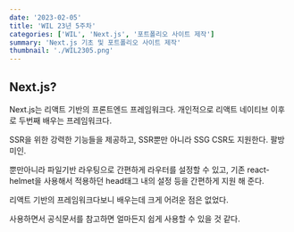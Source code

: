 ```yaml
---
date: '2023-02-05'
title: 'WIL 23년 5주차'
categories: ['WIL', 'Next.js', '포트폴리오 사이트 제작']
summary: 'Next.js 기초 및 포트폴리오 사이트 제작'
thumbnail: './WIL2305.png'
---
```


## Next.js?

Next.js는 리액트 기반의 프론트엔드 프레임워크다. 개인적으로 리액트 네이티브 이후로 두번째 배우는 프레임워크다.

SSR을 위한 강력한 기능들을 제공하고, SSR뿐만 아니라 SSG CSR도 지원한다. 팔방미인.

뿐만아니라 파일기반 라우팅으로 간편하게 라우터를 설정할 수 있고, 기존 react-helmet을 사용해서 적용하던 head태그 내의 설정 등을 간편하게 지원 해 준다.

리액트 기반의 프레임워크다보니 배우는데 크게 어려운 점은 없었다.

사용하면서 공식문서를 참고하면 얼마든지 쉽게 사용할 수 있을 것 같다.